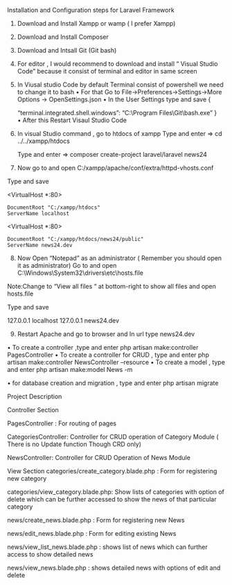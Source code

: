 Installation and Configuration steps for   Laravel Framework
1.	Download and Install Xampp or wamp  ( I prefer Xampp)
2.	Download and Install Composer
3.	Download and Intsall Git (Git bash)
4.	For editor , I would recommend  to download and install “ Visual Studio Code” because  it consist of terminal and editor in same screen
5.	In Viusal studio Code by default Terminal consist of powershell we need to change it to bash
•	For that Go to File->Preferences->Settings->More Options -> OpenSettings.json
•	In the User Settings type and save
      {

      “terminal.integrated.shell.windows”:  “C:\\Program Files\\Git\\bash.exe”
}  
•	After this Restart Visaul Studio Code


6.	In visual Studio command , go to htdocs of xampp
     Type and enter =>   cd ../../xampp/htdocs
       
    Type and enter => composer create-project laravel/laravel news24

7.	Now go to and open  C:/xampp/apache/conf/extra/httpd-vhosts.conf
         
Type and save
                               
<VirtualHost *:80>
   
    DocumentRoot "C:/xampp/htdocs"
    ServerName localhost
   
</VirtualHost>

<VirtualHost *:80>
   
    DocumentRoot "C:/xampp/htdocs/news24/public"
    ServerName news24.dev
   
</VirtualHost>






8.	Now Open “Notepad” as an administrator ( Remember  you should open it as administrator)
Go to and open   C:\Windows\System32\drivers\etc\hosts.file

Note:Change to “View all files “ at bottom-right to show all files and open hosts.file


Type and save

127.0.0.1 localhost
127.0.0.1 news24.dev

9.	Restart Apache and go to browser and In url type  news24.dev



•	To create a controller ,type and enter
php artisan make:controller PagesController
•	To create a controller for CRUD , type and enter
php artisan make:controller NewsController –resource
•	To create a model , type and enter
php artisan make:model News -m

•	for database creation and migration , type and enter
php artisan migrate 
        






Project Description

Controller Section 

PagesController : For routing of pages

CategoriesController: Controller for CRUD operation of Category Module  ( There is no Update function Though CRD only)

NewsController: Controller for CRUD Operation of News Module 

 
 View Section
categories/create_category.blade.php : Form for registering new category

categories/view_category.blade.php: Show lists of categories with option of delete which can be further accessed to show the news of that particular category


news/create_news.blade.php : Form for registering new News

news/edit_news.blade.php : Form for editing existing News

news/view_list_news.blade.php : shows list of news which can further access to show detailed news

news/view_news.blade.php : shows detailed news with options of edit and delete



































